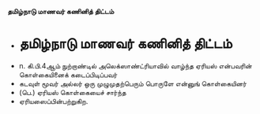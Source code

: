 **தமிழ்நாடு மாணவர் கணினித் திட்டம்**
- # தமிழ்நாடு மாணவர் கணினித் திட்டம்
- n. கி.பி.4ஆம் நுற்றாண்டில் அலெக்ஸாண்ட்ரியாவில் வாழ்ந்த ஏரியஸ் என்பவரின் கொள்கையினைக் கடைப்பிடிப்பவர்
- கடவுள் மூவர் அல்லர் ஒரு முழுமுதற்பெரும் பொருளே என்னுங் கொள்கையினர்
- (பெ.) ஏரியஸ் கொள்கையைச் சார்ந்த
- ஏரியஸைப்பின்பற்றுகிற.


